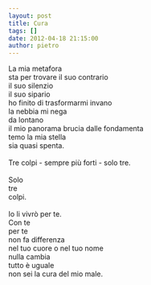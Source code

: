 ```yaml
---
layout: post
title: Cura
tags: []
date: 2012-04-18 21:15:00
author: pietro
---
```

La mia metafora<br/>sta per trovare il suo contrario<br/>il suo silenzio<br/>il suo sipario<br/>ho finito di trasformarmi invano<br/>la nebbia mi nega<br/>da lontano<br/>il mio panorama brucia dalle fondamenta<br/>temo la mia stella<br/>sia quasi spenta.<br/><br/>Tre colpi - sempre più forti - solo tre.<br/><br/>Solo<br/>tre<br/>colpi.<br/><br/>Io li vivrò per te.<br/>Con te<br/>per te<br/>non fa differenza<br/>nel tuo cuore o nel tuo nome<br/>nulla cambia<br/>tutto è uguale<br/>non sei la cura del mio male.

